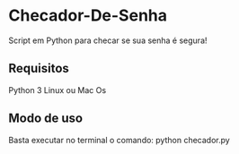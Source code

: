 # Checador-De-Senha
Script em Python para checar se sua senha é segura!

Requisitos
-----------
Python 3
Linux ou Mac Os

Modo de uso
-----------
Basta executar no terminal o comando:
    python checador.py
